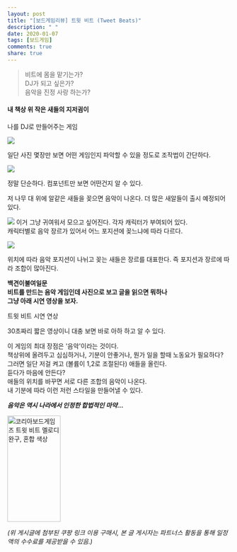 ```yaml
---
layout: post
title: "[보드게임리뷰] 트윗 비트 (Tweet Beats)"
description: " "
date: 2020-01-07
tags: [보드게임]
comments: true
share: true
---
```



> 비트에 몸을 맡기는가?  
> DJ가 되고 싶은가?  
> 음악을 진정 사랑 하는가?

#### 내 책상 위 작은 새들의 지저귐이  
나를 DJ로 만들어주는 게임

![](https://post-phinf.pstatic.net/MjAxOTA0MDNfNzQg/MDAxNTU0MjYyMTIzMzkx.ucsgdYWXxvFqtTKS2CDljUFgZLjWvTPPvhzikRqaSRwg.J6SFRkVUT8w2tauMBZDKyU2wkhpMoosSRKrwKGBWN24g.JPEG/P20190327_230347200_250FD9E0-B60A-4263-89CE-4BAB6131B72C.JPG?type=w1200)

일단 사진 몇장만 보면 어떤 게임인지 파악할 수 있을 정도로 조작법이 간단하다.

![](https://post-phinf.pstatic.net/MjAxOTA0MDNfMjM3/MDAxNTU0MjYyMTA4MTY3.7ijgIxgQDcWwLi2EVaxe--XTsj7s4DVVoyCMwFYutPEg.zrRLgGvtpMghv_Y9Cu7_kZ6DylX7b8tcNInCFhalvx4g.JPEG/P20190327_230624584_811F62E7-190B-4AB9-B3C7-4468E046E552.JPG?type=w1200)

정말 단순하다. 컴포넌트만 보면 어떤건지 알 수 있다.

저 나무 대 위에 알같은 새들을 꽂으면 음악이 나온다. 더 많은 새알들이 출시 예정되어 있다.

![](https://post-phinf.pstatic.net/MjAxOTA0MDNfMTUw/MDAxNTU0MjYyMTA4MjI3.X3n4HqZxrFq6XINoHotqDmwqgV5xYuyDaBWEJ78EnYMg.CNzwo4BmYerg6X8B6OXFMUz8EeU6Oy8UD8bif5rOqkIg.JPEG/P20190327_231023991_F4BF06CA-1175-467A-901B-9D1F565405C1.JPG?type=w1200)
이거 그냥 귀여워서 모으고 싶어진다. 각자 캐릭터가 부여되어 있다.  
캐릭터별로 음악 장르가 있어서 어느 포지션에 꽂느냐에 따라 다르다.

![](https://post-phinf.pstatic.net/MjAxOTA0MDNfMTE1/MDAxNTU0MjYyMTA4MTY4.a7HZhSVeK1YjAo8AkKGKN6-GkX7tjvLdiDcmcdMWIGEg.IA3NDfQe-LATZ6Sb751gUeesyPbr7Ri-efrY_CGLaR4g.JPEG/P20190327_231157475_BFF82265-6121-4D2C-8114-8B5DCD3F6932.JPG?type=w1200)

위치에 따라 음악 포지션이 나뉘고 꽂는 새들은 장르를 대표한다. 즉 포지션과 장르에 따라 조합이 많아진다.

**백견이불여일문**  
**비트를 만드는 음악 게임인데 사진으로 보고 글을 읽으면 뭐하나**  
**그냥 아래 시연 영상을 보자.**  

트윗 비트 시연 연상

30초짜리 짧은 영상이니 대충 보면 바로 아하 하고 알 수 있다.

이 게임의 최대 장점은 '음악'이라는 것이다.  
책상위에 올려두고 심심하거나, 기분이 안좋거나, 뭔가 일을 할때 노동요가 필요하다?  
그러면 일단 저걸 켜고 (볼륨이 1,2로 조절된다) 애들을 올린다.  
듣다가 마음에 안든다?  
애들의 위치를 바꾸면 서로 다른 조합의 음악이 나온다.  
내 기분에 따라 이런 저런 스타일을 만들어낼 수 있다.  
  
_**음악은 역시 나라에서 인정한 합법적인 마약...**_

<a href="https://coupa.ng/bPoru2" target="_blank" referrerpolicy="unsafe-url"><img src="https://static.coupangcdn.com/image/affiliate/banner/dd7b226f337277d34a8928571733d756@2x.jpg" alt="코리아보드게임즈 트윗 비트 멜로디완구, 혼합 색상" width="120" height="240"></a>

_(위 게시글에 첨부된 쿠팡 링크 이용 구매시, 본 글 게시자는 파트너스 활동을 통해 일정액의 수수료를 제공받을 수 있음.)_